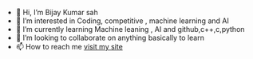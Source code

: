 - 👋 Hi, I’m Bijay Kumar sah
- 👀 I’m interested in Coding, competitive , machine learning and AI 
- 🌱 I’m currently learning Machine leaning , AI and github,c++,c,python
- 💞️ I’m looking to collaborate on anything basically to learn
- 📫 How to reach me <a href="https://vijayitsover9000.github.io/Vijayitsover9000/">visit my site</a>

<!---
Vijayisover9000/Vijayisover9000 is a ✨ special ✨ repository because its `README.md` (this file) appears on your GitHub profile.
You can click the Preview link to take a look at your changes.
--->
